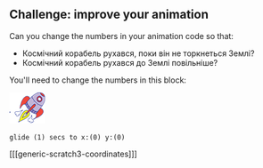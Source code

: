## Challenge: improve your animation

Can you change the numbers in your animation code so that:

+ Космічний корабель рухався, поки він не торкнеться Землі?
+ Космічний корабель рухався до Землі повільніше?

You'll need to change the numbers in this block:

![Rocketship sprite](images/sprite-spaceship.png)

```blocks3
glide (1) secs to x:(0) y:(0)
```

[[[generic-scratch3-coordinates]]]